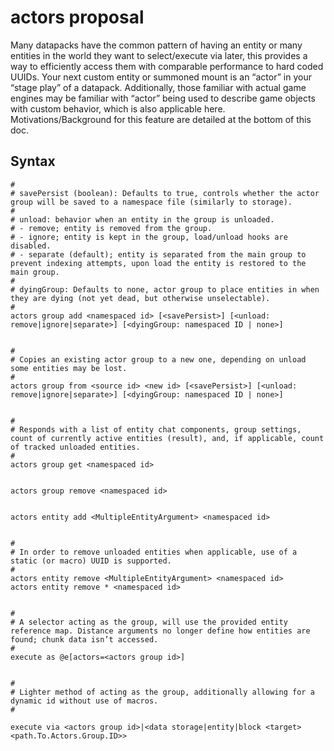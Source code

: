 # actors proposal
Many datapacks have the common pattern of having an entity or many entities in the world they want to select/execute via later, this provides a way to efficiently access them with comparable performance to hard coded UUIDs. Your next custom entity or summoned mount is an “actor” in your “stage play” of a datapack. Additionally, those familiar with actual game engines may be familiar with “actor” being used to describe game objects with custom behavior, which is also applicable here. Motivations/Background for this feature are detailed at the bottom of this doc.

## Syntax
```mcfunction
#
# savePersist (boolean): Defaults to true, controls whether the actor group will be saved to a namespace file (similarly to storage).
#
# unload: behavior when an entity in the group is unloaded.
# - remove; entity is removed from the group.
# - ignore; entity is kept in the group, load/unload hooks are disabled.
# - separate (default); entity is separated from the main group to prevent indexing attempts, upon load the entity is restored to the main group.
#
# dyingGroup: Defaults to none, actor group to place entities in when they are dying (not yet dead, but otherwise unselectable).
#
actors group add <namespaced id> [<savePersist>] [<unload: remove|ignore|separate>] [<dyingGroup: namespaced ID | none>]


#
# Copies an existing actor group to a new one, depending on unload some entities may be lost.
#
actors group from <source id> <new id> [<savePersist>] [<unload: remove|ignore|separate>] [<dyingGroup: namespaced ID | none>]


#
# Responds with a list of entity chat components, group settings, count of currently active entities (result), and, if applicable, count of tracked unloaded entities.
#
actors group get <namespaced id>


actors group remove <namespaced id>


actors entity add <MultipleEntityArgument> <namespaced id>


#
# In order to remove unloaded entities when applicable, use of a static (or macro) UUID is supported.
#
actors entity remove <MultipleEntityArgument> <namespaced id>
actors entity remove * <namespaced id>


#
# A selector acting as the group, will use the provided entity reference map. Distance arguments no longer define how entities are found; chunk data isn’t accessed.
#
execute as @e[actors=<actors group id>]


#
# Lighter method of acting as the group, additionally allowing for a dynamic id without use of macros.
#

execute via <actors group id>|<data storage|entity|block <target> <path.To.Actors.Group.ID>>
```